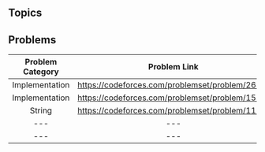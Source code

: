 ## Topics

## Problems

| Problem Category | Problem Link | Difficulty Level |
| :---: | :---: | :---: |
| Implementation | https://codeforces.com/problemset/problem/263/A | 1 |
| Implementation | https://codeforces.com/problemset/problem/155/A | 1 |
| String | https://codeforces.com/problemset/problem/112/A | 1 |
| --- | --- | --- |
| --- | --- | --- |
